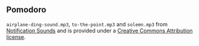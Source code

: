 ## Pomodoro

`airplane-ding-sound.mp3`, `to-the-point.mp3` and `solemn.mp3` from [Notification Sounds](https://notificationsounds.com) and is provided under a [Creative Commons Attribution license](https://creativecommons.org/licenses/by/4.0/legalcode).
